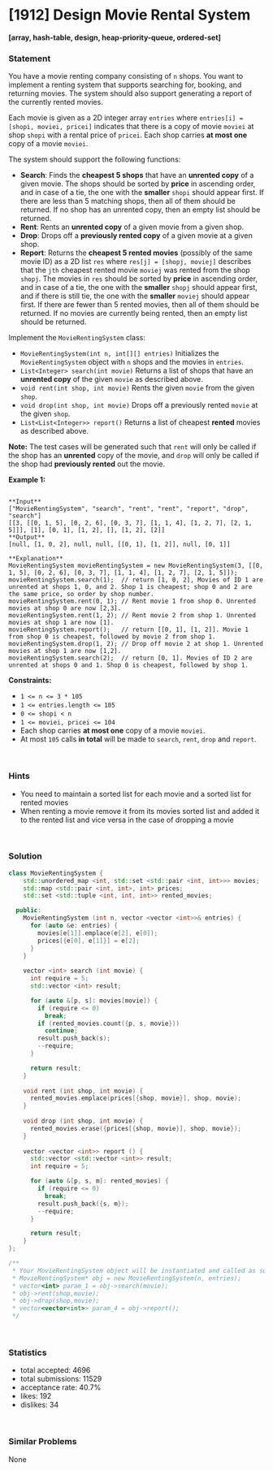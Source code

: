 # [1912] Design Movie Rental System

**[array, hash-table, design, heap-priority-queue, ordered-set]**

### Statement

You have a movie renting company consisting of `n` shops. You want to implement a renting system that supports searching for, booking, and returning movies. The system should also support generating a report of the currently rented movies.

Each movie is given as a 2D integer array `entries` where `entries[i] = [shopi, moviei, pricei]` indicates that there is a copy of movie `moviei` at shop `shopi` with a rental price of `pricei`. Each shop carries **at most one** copy of a movie `moviei`.

The system should support the following functions:

* **Search**: Finds the **cheapest 5 shops** that have an **unrented copy** of a given movie. The shops should be sorted by **price** in ascending order, and in case of a tie, the one with the **smaller** `shopi` should appear first. If there are less than 5 matching shops, then all of them should be returned. If no shop has an unrented copy, then an empty list should be returned.
* **Rent**: Rents an **unrented copy** of a given movie from a given shop.
* **Drop**: Drops off a **previously rented copy** of a given movie at a given shop.
* **Report**: Returns the **cheapest 5 rented movies** (possibly of the same movie ID) as a 2D list `res` where `res[j] = [shopj, moviej]` describes that the `jth` cheapest rented movie `moviej` was rented from the shop `shopj`. The movies in `res` should be sorted by **price** in ascending order, and in case of a tie, the one with the **smaller** `shopj` should appear first, and if there is still tie, the one with the **smaller** `moviej` should appear first. If there are fewer than 5 rented movies, then all of them should be returned. If no movies are currently being rented, then an empty list should be returned.



Implement the `MovieRentingSystem` class:

* `MovieRentingSystem(int n, int[][] entries)` Initializes the `MovieRentingSystem` object with `n` shops and the movies in `entries`.
* `List<Integer> search(int movie)` Returns a list of shops that have an **unrented copy** of the given `movie` as described above.
* `void rent(int shop, int movie)` Rents the given `movie` from the given `shop`.
* `void drop(int shop, int movie)` Drops off a previously rented `movie` at the given `shop`.
* `List<List<Integer>> report()` Returns a list of cheapest **rented** movies as described above.


**Note:** The test cases will be generated such that `rent` will only be called if the shop has an **unrented** copy of the movie, and `drop` will only be called if the shop had **previously rented** out the movie.


**Example 1:**

```

**Input**
["MovieRentingSystem", "search", "rent", "rent", "report", "drop", "search"]
[[3, [[0, 1, 5], [0, 2, 6], [0, 3, 7], [1, 1, 4], [1, 2, 7], [2, 1, 5]]], [1], [0, 1], [1, 2], [], [1, 2], [2]]
**Output**
[null, [1, 0, 2], null, null, [[0, 1], [1, 2]], null, [0, 1]]

**Explanation**
MovieRentingSystem movieRentingSystem = new MovieRentingSystem(3, [[0, 1, 5], [0, 2, 6], [0, 3, 7], [1, 1, 4], [1, 2, 7], [2, 1, 5]]);
movieRentingSystem.search(1);  // return [1, 0, 2], Movies of ID 1 are unrented at shops 1, 0, and 2. Shop 1 is cheapest; shop 0 and 2 are the same price, so order by shop number.
movieRentingSystem.rent(0, 1); // Rent movie 1 from shop 0. Unrented movies at shop 0 are now [2,3].
movieRentingSystem.rent(1, 2); // Rent movie 2 from shop 1. Unrented movies at shop 1 are now [1].
movieRentingSystem.report();   // return [[0, 1], [1, 2]]. Movie 1 from shop 0 is cheapest, followed by movie 2 from shop 1.
movieRentingSystem.drop(1, 2); // Drop off movie 2 at shop 1. Unrented movies at shop 1 are now [1,2].
movieRentingSystem.search(2);  // return [0, 1]. Movies of ID 2 are unrented at shops 0 and 1. Shop 0 is cheapest, followed by shop 1.

```

**Constraints:**
* `1 <= n <= 3 * 105`
* `1 <= entries.length <= 105`
* `0 <= shopi < n`
* `1 <= moviei, pricei <= 104`
* Each shop carries **at most one** copy of a movie `moviei`.
* At most `105` calls **in total** will be made to `search`, `rent`, `drop` and `report`.


<br>

### Hints

- You need to maintain a sorted list for each movie and a sorted list for rented movies
- When renting a movie remove it from its movies sorted list and added it to the rented list and vice versa in the case of dropping a movie

<br>

### Solution

```cpp
class MovieRentingSystem {
    std::unordered_map <int, std::set <std::pair <int, int>>> movies;
    std::map <std::pair <int, int>, int> prices;
    std::set <std::tuple <int, int, int>> rented_movies;

  public:
    MovieRentingSystem (int n, vector <vector <int>>& entries) {
      for (auto &e: entries) {
        movies[e[1]].emplace(e[2], e[0]);
        prices[{e[0], e[1]}] = e[2];
      }
    }
    
    vector <int> search (int movie) {
      int require = 5;
      std::vector <int> result;

      for (auto &[p, s]: movies[movie]) {
        if (require <= 0)
          break;
        if (rented_movies.count({p, s, movie}))
          continue;
        result.push_back(s);
        --require;
      }

      return result;
    }
    
    void rent (int shop, int movie) {
      rented_movies.emplace(prices[{shop, movie}], shop, movie);
    }
    
    void drop (int shop, int movie) {
      rented_movies.erase({prices[{shop, movie}], shop, movie});
    }
    
    vector <vector <int>> report () {
      std::vector <std::vector <int>> result;
      int require = 5;

      for (auto &[p, s, m]: rented_movies) {
        if (require <= 0)
          break;
        result.push_back({s, m});
        --require;
      }

      return result;
    }
};

/**
 * Your MovieRentingSystem object will be instantiated and called as such:
 * MovieRentingSystem* obj = new MovieRentingSystem(n, entries);
 * vector<int> param_1 = obj->search(movie);
 * obj->rent(shop,movie);
 * obj->drop(shop,movie);
 * vector<vector<int>> param_4 = obj->report();
 */
```

<br>

### Statistics

- total accepted: 4696
- total submissions: 11529
- acceptance rate: 40.7%
- likes: 192
- dislikes: 34

<br>

### Similar Problems

None
